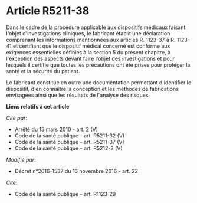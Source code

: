 # Article R5211-38

Dans le cadre de la procédure applicable aux dispositifs médicaux faisant l'objet d'investigations cliniques, le fabricant
établit une déclaration comprenant les informations mentionnées aux articles R. 1123-37 à R. 1123-41 et certifiant que le
dispositif médical concerné est conforme aux exigences essentielles définies à la section 5 du présent chapitre, à
l'exception des aspects devant faire l'objet des investigations et pour lesquels il certifie que toutes les précautions ont
été prises pour protéger la santé et la sécurité du patient. 

Le fabricant constitue en outre une documentation permettant d'identifier le dispositif, d'en connaître la conception et les
méthodes de fabrications envisagées ainsi que les résultats de l'analyse des risques.

**Liens relatifs à cet article**

_Cité par_:

  - Arrêté du 15 mars 2010 - art. 2 (V)
  - Code de la santé publique - art. R5211-32 (V)
  - Code de la santé publique - art. R5211-37 (V)
  - Code de la santé publique - art. R5212-3 (V)

_Modifié par_:

  - Décret n°2016-1537 du 16 novembre 2016 - art. 22

_Cite_:

  - Code de la santé publique - art. R1123-29
